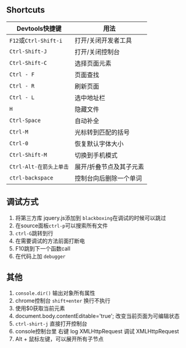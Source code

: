 ## Shortcuts

| Devtools快捷键 | 用法 |
| ---  | --- |
| `F12`或`Ctrl-Shift-i`| 打开/关闭开发者工具 |
| `Ctrl-Shift-J` | 打开/关闭控制台 |
| `Ctrl-Shift-C` | 选择页面元素 |
| `Ctrl - F ` | 页面查找 |
| `Ctrl - R ` | 刷新页面 |
| `Ctrl - L` | 选中地址栏 |
| `H` | 隐藏文件 |
| `Ctrl-Space` | 自动补全 |
| `Ctrl-M` | 光标转到匹配的括号 |
| `Ctrl-0 `| 恢复默认字体大小 |
| `Ctrl-Shift-M`| 切换到手机模式 |
| `Ctrl-Alt-在箭头上单击` | 展开/折叠节点及其子元素 |
| `ctrl-backspace` | 控制台向后删除一个单词 |

## 调试方式

1. 将第三方库 jquery.js添加到 `blackboxing`在调试的时候可以跳过
2. 在source面板`ctrl-p`可以搜索所有文件
3. `ctrl-G`跳转到行
4. 在需要调试的方法前面打断电
5. F10跳到下一个函数call
6. 在代码上加 `debugger`

## 其他

1. `console.dir()` 输出对象所有属性
2. chrome控制台 `shift+enter` 换行不执行
3. 使用$0获取当前元素
4. document.body.contentEditable='true';  改变当前页面为可编辑状态
5. `ctrl-shirt-j`   直接打开控制台
6. console控制台里  右键 log XMLHttpRequest 调试 XMLHttpRequest
7. Alt + 鼠标左键，可以展开所有子节点
